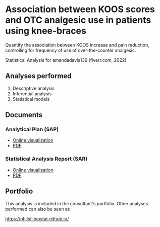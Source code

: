 # Association between KOOS scores and OTC analgesic use in patients using knee-braces

Quantify the association between KOOS increase and pain reduction, controlling for frequency of use of over-the-counter analgesic.

Statistical Analysis for amandadavis139 (fiverr.com, 2022)
<!-- Technical Report for  PERSON (PLACE, yyyy) -->

## Analyses performed

1. Descriptive analysis
1. Inferential analysis
1. Statistical models

## Documents

### Analytical Plan (SAP)

<!-- - [Online visualization][sapviz-v02] -->
<!-- - [PDF][sappdf-v02] -->

- [Online visualization][sapviz-v01]
- [PDF][sappdf-v01]

### Statistical Analysis Report (SAR)

<!-- - [Online visualization][reportviz-v02] -->
<!-- - [PDF][pdf-v02] -->

- [Online visualization][reportviz-v01]
- [PDF][pdf-v01]

<!-- ## Associated analyses -->

<!-- This analysis is part of a larger project and is supported by other analyses, linked below. -->

<!-- **[assoc_title]** -->

<!-- <[assoc_link]> -->

## Portfolio

This analysis is included in the consultant's portfolio.
Other analyses performed can also be seen at:

<https://philsf-biostat.github.io/>

<!-- --- -->

[sapviz-v01]: report/SAP-2022-023-AD-v01.md
[sapviz-v02]: report/SAP-2022-023-AD-v02.md
[sappdf-v01]: https://docs.google.com/viewer?url=https://github.com/philsf-biostat/SAR-2022-023-AD/raw/main/report/SAP-2022-023-AD-v01.pdf
[sappdf-v02]: https://docs.google.com/viewer?url=https://github.com/philsf-biostat/SAR-2022-023-AD/raw/main/report/SAP-2022-023-AD-v02.pdf

[reportviz-v01]: report/SAR-2022-023-AD-v01.md
[reportviz-v02]: report/SAR-2022-023-AD-v02.md
[pdf-v01]: https://docs.google.com/viewer?url=https://github.com/philsf-biostat/SAR-2022-023-AD/raw/main/report/SAR-2022-023-AD-v01.pdf
[pdf-v02]: https://docs.google.com/viewer?url=https://github.com/philsf-biostat/SAR-2022-023-AD/raw/main/report/SAR-2022-023-AD-v02.pdf
